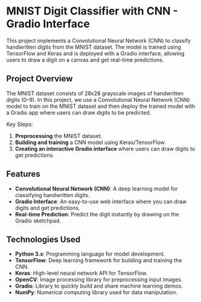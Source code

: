 # MNIST Digit Classifier with CNN - Gradio Interface

This project implements a Convolutional Neural Network (CNN) to classify handwritten digits from the MNIST dataset. The model is trained using TensorFlow and Keras and is deployed with a Gradio interface, allowing users to draw a digit on a canvas and get real-time predictions.

## Project Overview

The MNIST dataset consists of 28x28 grayscale images of handwritten digits (0–9). In this project, we use a Convolutional Neural Network (CNN) model to train on the MNIST dataset and then deploy the trained model with a Gradio app where users can draw digits to be predicted.

Key Steps:
1. **Preprocessing** the MNIST dataset.
2. **Building and training** a CNN model using Keras/TensorFlow.
3. **Creating an interactive Gradio interface** where users can draw digits to get predictions.

## Features

- **Convolutional Neural Network (CNN)**: A deep learning model for classifying handwritten digits.
- **Gradio Interface**: An easy-to-use web interface where you can draw digits and get predictions.
- **Real-time Prediction**: Predict the digit instantly by drawing on the Gradio sketchpad.

## Technologies Used

- **Python 3.x**: Programming language for model development.
- **TensorFlow**: Deep learning framework for building and training the CNN.
- **Keras**: High-level neural network API for TensorFlow.
- **OpenCV**: Image processing library for preprocessing input images.
- **Gradio**: Library to quickly build and share machine learning demos.
- **NumPy**: Numerical computing library used for data manipulation.
